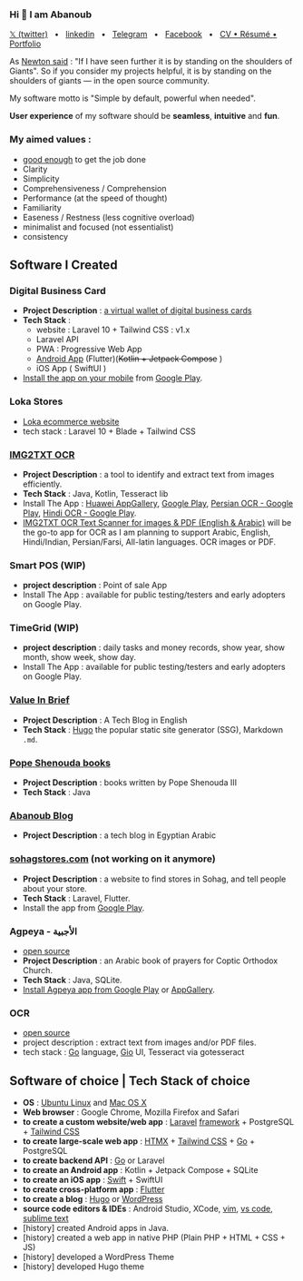 ### Hi 👋 I am Abanoub

[𝕏 (twitter)](https://twitter.com/abanoubha)
&nbsp; • &nbsp;
[linkedin](https://www.linkedin.com/in/abanoub-hanna)
&nbsp; • &nbsp;
[Telegram](https://t.me/abanoubchan)
&nbsp; • &nbsp;
[Facebook](https://www.facebook.com/AbanoubHannaDotCom)
&nbsp; • &nbsp;
[CV • Résumé • Portfolio](https://abanoubhanna.netlify.app/me)

As [Newton said](https://en.wikipedia.org/wiki/Standing_on_the_shoulders_of_giants) : "If I have seen further it is by standing on the shoulders of Giants". So if you consider my projects helpful, it is by standing on the shoulders of giants — in the open source community.

My software motto is "Simple by default, powerful when needed".

__User experience__ of my software should be __seamless__, __intuitive__ and __fun__.

### My aimed values :

- [good enough](https://en.wikipedia.org/wiki/Survival_of_the_fittest) to get the job done
- Clarity
- Simplicity
- Comprehensiveness / Comprehension
- Performance (at the speed of thought)
- Familiarity
- Easeness / Restness (less cognitive overload)
- minimalist and focused (not essentialist)
- consistency

## Software I Created

### Digital Business Card

- __Project Description__ : [a virtual wallet of digital business cards](https://kartbusiness.com)
- __Tech Stack__ :
  - website : Laravel 10 + Tailwind CSS : v1.x
  - Laravel API
  - PWA : Progressive Web App
  - [Android App](https://play.google.com/store/apps/details?id=com.kartbusiness.app) (Flutter)(~~Kotlin + Jetpack Compose~~ )
  - iOS App ( SwiftUI )
- [Install the app on your mobile](https://kartbusiness.com/app) from [Google Play](https://play.google.com/store/apps/details?id=com.kartbusiness.app).

### Loka Stores

- [Loka ecommerce website](https://lokastores.com)
- tech stack : Laravel 10 + Blade + Tailwind CSS

### [IMG2TXT OCR](https://play.google.com/store/apps/details?id=com.softwarepharaoh.img2txt)

- __Project Description__ : a tool to identify and extract text from images efficiently.
- __Tech Stack__ : Java, Kotlin, Tesseract lib
- Install The App : [Huawei AppGallery](https://appgallery.huawei.com/#/app/C102909069), [Google Play](https://play.google.com/store/apps/details?id=com.softwarepharaoh.img2txt.latin), [Persian OCR - Google Play](https://play.google.com/store/apps/details?id=com.softwarepharaoh.img2txt.persian), [Hindi OCR - Google Play](https://play.google.com/store/apps/details?id=com.softwarepharaoh.img2txt.hindi).
- [IMG2TXT OCR Text Scanner for images & PDF (English & Arabic)](https://play.google.com/store/apps/details?id=com.softwarepharaoh.img2txt) will be the go-to app for OCR as I am planning to support Arabic, English, Hindi/Indian, Persian/Farsi, All-latin languages. OCR images or PDF.

### Smart POS (WIP)

- __project description__ : Point of sale App
- Install The App : available for public testing/testers and early adopters on Google Play.

### TimeGrid (WIP)

- __project description__ : daily tasks and money records, show year, show month, show week, show day.
- Install The App : available for public testing/testers and early adopters on Google Play.

### [Value In Brief](https://valueinbrief.com)

- __Project Description__ : A Tech Blog in English
- __Tech Stack__ : [Hugo](https://github.com/gohugoio/hugo) the popular static site generator (SSG), Markdown `.md`.

### [Pope Shenouda books](https://play.google.com/store/apps/details?id=com.softwarepharaoh.popebooks)

- __Project Description__ : books written by Pope Shenouda III
- __Tech Stack__ : Java

### [Abanoub Blog](https://www.abanoubhanna.com)

- __Project Description__ : a tech blog in Egyptian Arabic

### [sohagstores.com](https://sohagstores.com/) (not working on it anymore)

- __Project Description__ : a website to find stores in Sohag, and tell people about your store.
- __Tech Stack__ : Laravel, Flutter.
- Install the app from [Google Play](https://play.google.com/store/apps/details?id=com.sohagstores.app).

### Agpeya - الأجبية

- [open source](https://github.com/abanoubha/agpeya)
- __Project Description__ : an Arabic book of prayers for Coptic Orthodox Church.
- __Tech Stack__ : Java, SQLite.
- [Install Agpeya app from Google Play](https://play.google.com/store/apps/details?id=com.softwarepharaoh.agpeya) or [AppGallery](https://appgallery.cloud.huawei.com/ag/n/app/C105039643?channelId=agpeya&id=8c4974399ed54f9c820e5b5a6fbce4a8&s=2F8958B2459A92B4D6694B856BE386F8C719CCBBB64C2F2AD638E53CAA3C9E98&detailType=0&v=&callType=AGDLINK&installType=0000).

### OCR

- [open source](https://github.com/abanoubha/ocr)
- project description : extract text from images and/or PDF files.
- tech stack : [Go](https://github.com/golang/go) language, [Gio](https://github.com/gioui/gio) UI, Tesseract via gotesseract

## Software of choice | Tech Stack of choice

- **OS** : [Ubuntu Linux](https://github.com/ubuntu) and [Mac OS X](https://en.wikipedia.org/wiki/MacOS)
- **Web browser** : Google Chrome, Mozilla Firefox and Safari
- **to create a custom website/web app** : [Laravel](https://github.com/laravel/laravel) [framework](https://github.com/laravel/framework) + PostgreSQL + [Tailwind CSS](https://tailwindcss.com/)
- **to create large-scale web app** : [HTMX](https://htmx.org/) + [Tailwind CSS](https://tailwindcss.com/) + [Go](https://go.dev) + PostgreSQL
- **to create backend API** : [Go](https://go.dev/) or Laravel
- **to create an Android app** : Kotlin + Jetpack Compose + SQLite
- **to create an iOS app** : [Swift](https://github.com/apple/swift) + SwiftUI
- **to create cross-platform app** : [Flutter](https://github.com/flutter/flutter)
- **to create a blog** : [Hugo](https://github.com/gohugoio/hugo) or [WordPress](https://github.com/WordPress/WordPress)
- **source code editors & IDEs** : Android Studio, XCode, [vim](https://github.com/vim/vim), [vs code](https://github.com/microsoft/vscode), [sublime text](https://github.com/SublimeText)
- [history] created Android apps in Java.
- [history] created a web app in native PHP (Plain PHP + HTML + CSS + JS)
- [history] developed a WordPress Theme
- [history] developed Hugo theme
